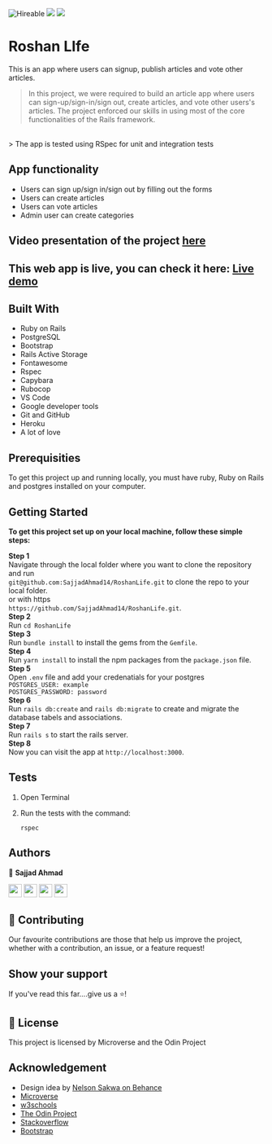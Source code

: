 ![Hireable](https://img.shields.io/badge/Hireable-yes-success) ![](https://img.shields.io/badge/Mobile--responsive-yes-green) ![](https://img.shields.io/badge/-Microverse%20projects-blueviolet)

# Roshan LIfe 

This is an app where users can signup, publish articles and vote other articles.

> In this project, we were required to build an article app where users can sign-up/sign-in/sign out, create articles, and vote other users's articles. The project enforced our skills in using most of the core functionalities of the Rails framework.
<br>
> The app is tested using RSpec for unit and integration tests

## App functionality

- Users can sign up/sign in/sign out by filling out the forms
- Users can create articles
- Users can vote articles
- Admin user can create categories

## Video presentation of the project [here](https://www.loom.com/share/310a350219ff49fe8afa95e83ebd63c0)

## This web app is live, you can check it here: [Live demo](https://roshanlife.herokuapp.com/)

## Built With

- Ruby on Rails
- PostgreSQL
- Bootstrap
- Rails Active Storage
- Fontawesome
- Rspec
- Capybara
- Rubocop
- VS Code
- Google developer tools
- Git and GitHub
- Heroku
- A lot of love

## Prerequisities

To get this project up and running locally, you must have ruby, Ruby on Rails and postgres installed on your computer.

## Getting Started

**To get this project set up on your local machine, follow these simple steps:**

**Step 1**<br>
Navigate through the local folder where you want to clone the repository and run<br>
`git@github.com:SajjadAhmad14/RoshanLife.git` to clone the repo to your local folder.<br>
or with https<br>
`https://github.com/SajjadAhmad14/RoshanLife.git`.<br>
**Step 2**<br>
Run `cd RoshanLife`<br>
**Step 3**<br>
Run `bundle install` to install the gems from the `Gemfile`.<br>
**Step 4**<br>
Run `yarn install` to install the npm packages from the `package.json` file.<br>
**Step 5**<br>
Open `.env` file and add your credenatials for your postgres<br>
`POSTGRES_USER: example` <br>
`POSTGRES_PASSWORD: password`<br>
**Step 6**<br>
Run `rails db:create` and `rails db:migrate` to create and migrate the database tabels and associations.<br>
**Step 7**<br>
Run `rails s` to start the rails server.<br>
**Step 8**<br>
Now you can visit the app at `http://localhost:3000`.<br>

## Tests

1. Open Terminal

2. Run the tests with the command:

   `rspec`

## Authors

👤 **Sajjad Ahmad**

[<code><img height="26" src="https://cdn.iconscout.com/icon/free/png-256/github-153-675523.png"></code>](https://github.com/SajjadAhmad14)
[<code><img height="26" src="https://upload.wikimedia.org/wikipedia/sco/thumb/9/9f/Twitter_bird_logo_2012.svg/1200px-Twitter_bird_logo_2012.svg.png"></code>](https://twitter.com/Sajjad_Ahmad14)
[<code><img height="26" src="https://upload.wikimedia.org/wikipedia/commons/thumb/c/c9/Linkedin.svg/1200px-Linkedin.svg.png"></code>](https://www.linkedin.com/in/sajjadahmad14)
[<code><img height="26" src="https://upload.wikimedia.org/wikipedia/commons/a/ab/Gmail_Icon.svg"></code>](jogimar14@gmail.com)


## 🤝 Contributing

Our favourite contributions are those that help us improve the project, whether with a contribution, an issue, or a feature request!

## Show your support

If you've read this far....give us a ⭐️!

## 📝 License

This project is licensed by Microverse and the Odin Project

##  Acknowledgement

- Design idea by [Nelson Sakwa on Behance](https://www.behance.net/sakwadesignstudio)
- <a href="https://www.microverse.org/" target="_blank">Microverse</a>
- <a href="https://www.w3schools.com/" target="_blank">w3schools</a> 
- <a href="https://www.theodinproject.com/" target="_blank">The Odin Project</a>
- <a href="https://www.stackoverflow.com/" target="_blank">Stackoverflow</a>
- <a href="https://getbootstrap.com/" target="_blank">Bootstrap</a>